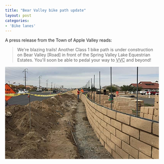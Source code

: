 ```yaml
---
title: "Bear Valley bike path update"
layout: post
categories:
- 'Bike lanes'
---
```


A press release from the Town of Apple Valley reads:

> We're blazing trails! Another Class 1 bike path is under construction on Bear Valley \[Road\] in front of the Spring Valley Lake Equestrian Estates. You'll soon be able to pedal your way to <abbr title="Victor Valley College">VVC</abbr> and beyond!

![Bear Valley bike path](/assets/img/2016/11/20161116-bear-valley-bike-path.jpg)
